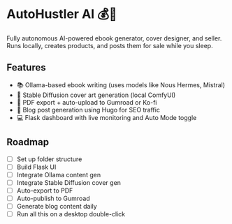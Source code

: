 # AutoHustler AI 💰🤖

Fully autonomous AI-powered ebook generator, cover designer, and seller.  
Runs locally, creates products, and posts them for sale while you sleep.

## Features
- 📚 Ollama-based ebook writing (uses models like Nous Hermes, Mistral)
- 🎨 Stable Diffusion cover art generation (local ComfyUI)
- 📄 PDF export + auto-upload to Gumroad or Ko-fi
- 📰 Blog post generation using Hugo for SEO traffic
- 💻 Flask dashboard with live monitoring and Auto Mode toggle

## Roadmap
- [ ] Set up folder structure
- [ ] Build Flask UI
- [ ] Integrate Ollama content gen
- [ ] Integrate Stable Diffusion cover gen
- [ ] Auto-export to PDF
- [ ] Auto-publish to Gumroad
- [ ] Generate blog content daily
- [ ] Run all this on a desktop double-click
